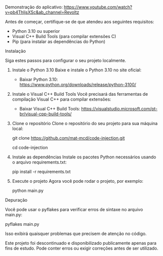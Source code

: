 Demonstração do aplicativo: https://www.youtube.com/watch?v=pb4ThljsXSc&ab_channel=Revoltz

Antes de começar, certifique-se de que atendeu aos seguintes requisitos:

- Python 3.10 ou superior
- Visual C++ Build Tools (para compilar extensões C)
- Pip (para instalar as dependências do Python)

Instalação

Siga estes passos para configurar o seu projeto localmente.

1. Instale o Python 3.10
   Baixe e instale o Python 3.10 no site oficial:
   - Baixar Python 3.10: https://www.python.org/downloads/release/python-3100/

2. Instale o Visual C++ Build Tools
   Você precisará das ferramentas de compilação Visual C++ para compilar extensões:
   - Baixar Visual C++ Build Tools: https://visualstudio.microsoft.com/pt-br/visual-cpp-build-tools/

3. Clone o repositório
   Clone o repositório do seu projeto para sua máquina local:
   
   git clone https://github.com/mat-mcd/code-injection.git
   
   cd code-injection

5. Instale as dependências
   Instale os pacotes Python necessários usando o arquivo requirements.txt:
   
   pip install -r requirements.txt

7. Execute o projeto
   Agora você pode rodar o projeto, por exemplo:
   
   python main.py


Depuração

Você pode usar o pyflakes para verificar erros de sintaxe no arquivo main.py:

pyflakes main.py

Isso exibirá quaisquer problemas que precisem de atenção no código.

Este projeto foi descontinuado e disponibilizado publicamente apenas para fins de estudo. Pode conter erros ou exigir correções antes de ser utilizado.
